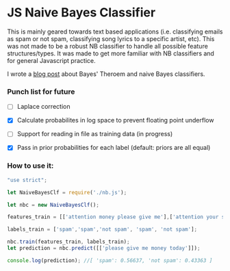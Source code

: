 # JS Naive Bayes Classifier 

This is mainly geared towards text based applications (i.e. classifying emails as spam or not spam, classifying song lyrics to a specific artist, etc). This was not made to be a robust NB classifier to handle all possible feature structures/types. It was made to get more familiar with NB classifiers and for general Javascript practice.

I wrote a [blog post](http://www.tjbiii.com/Naive-Bayes-Classifier.html) about Bayes' Theroem and naive Bayes classifiers.

### Punch list for future
- [ ] Laplace correction
- [X] Calculate probabilites in log space to prevent floating point underflow
- [ ] Support for reading in file as training data (in progress)
- [X] Pass in prior probabilities for each label (default: priors are all equal)


### How to use it:
```javascript
"use strict";

let NaiveBayesClf = require('./nb.js');

let nbc = new NaiveBayesClf();

features_train = [['attention money please give me'],['attention your service money requested'],['hey dad how are you please'], ['buy our pills today'], ['hey do you want to meet me at the bar']];

labels_train = ['spam','spam','not spam', 'spam', 'not spam'];

nbc.train(features_train, labels_train);
let prediction = nbc.predict([['please give me money today']]);

console.log(prediction); //[ 'spam': 0.56637, 'not spam': 0.43363 ]
```